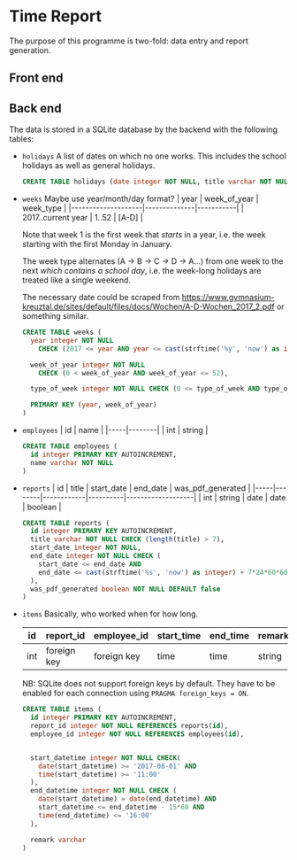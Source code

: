 # Time Report

The purpose of this programme is two-fold: data entry and report generation.


## Front end



## Back end
The data is stored in a SQLite database by the backend with the following
tables:

* `holidays`
  A list of dates on which no one works. This includes the school holidays as
  well as general holidays.

  ``` sql
  CREATE TABLE holidays (date integer NOT NULL, title varchar NOT NULL)
  ```

* `weeks`
  Maybe use year/month/day format?
  | year               | week_of_year | week_type |
  |--------------------|--------------|-----------|
  | 2017..current year | 1..52        | [A-D]     |

  Note that week 1 is the first week that *starts* in a year, i.e. the week
  starting with the first Monday in January.

  The week type alternates (A -> B -> C -> D -> A…) from one week to the next
  *which contains a school day*, i.e. the week-long holidays are treated like a
  single weekend.

  The necessary date could be scraped from
  https://www.gymnasium-kreuztal.de/sites/default/files/docs/Wochen/A-D-Wochen_2017_2.pdf
  or something similar.

  ``` sql
  CREATE TABLE weeks (
    year integer NOT NULL
      CHECK (2017 <= year AND year <= cast(strftime('%y', 'now') as integer) + 1),

    week_of_year integer NOT NULL
      CHECK (0 < week_of_year AND week_of_year <= 52),

    type_of_week integer NOT NULL CHECK (0 <= type_of_week AND type_of_week < 4),

    PRIMARY KEY (year, week_of_year)
  )
  ```

* `employees`
  | id  | name   |
  |-----|--------|
  | int | string |

  ``` sql
  CREATE TABLE employees (
    id integer PRIMARY KEY AUTOINCREMENT,
    name varchar NOT NULL
  )
  ```

* `reports`
  | id  | title  | start_date | end_date | was_pdf_generated |
  |-----|--------|------------|----------|-------------------|
  | int | string | date       | date     | boolean           |

  ``` sql
  CREATE TABLE reports (
    id integer PRIMARY KEY AUTOINCREMENT,
    title varchar NOT NULL CHECK (length(title) > 7),
    start_date integer NOT NULL,
    end_date integer NOT NULL CHECK (
      start_date <= end_date AND
      end_date <= cast(strftime('%s', 'now') as integer) + 7*24*60*60
    ),
    was_pdf_generated boolean NOT NULL DEFAULT false
  )
  ```

* `items`
  Basically, who worked when for how long.

  | id  | report_id   | employee_id | start_time | end_time | remark |
  |-----|-------------|-------------|------------|----------|--------|
  | int | foreign key | foreign key | time       | time     | string |

  NB: SQLite does not support foreign keys by default. They have to be enabled
  for each connection using `PRAGMA foreign_keys = ON`.

  ``` sql
  CREATE TABLE items (
    id integer PRIMARY KEY AUTOINCREMENT,
    report_id integer NOT NULL REFERENCES reports(id),
    employee_id integer NOT NULL REFERENCES employees(id),


    start_datetime integer NOT NULL CHECK(
      date(start_datetime) >= '2017-08-01' AND
      time(start_datetime) >= '11:00'
    ),
    end_datetime integer NOT NULL CHECK (
      date(start_datetime) = date(end_datetime) AND
      start_datetime <= end_datetime - 15*60 AND
      time(end_datetime) <= '16:00'
    ),

    remark varchar
  )
  ```

